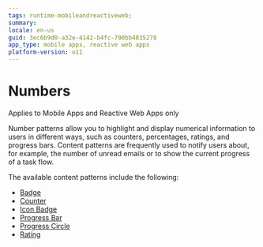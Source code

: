 ```yaml
---
tags: runtime-mobileandreactiveweb; 
summary: 
locale: en-us
guid: 3ec6b9d0-a32e-4142-b4fc-700bb4835278
app_type: mobile apps, reactive web apps
platform-version: o11
---
```


# Numbers

<div class="info" markdown="1">

Applies to Mobile Apps and Reactive Web Apps only

</div>


Number patterns allow you to highlight and display numerical information to users in different ways, such as counters, percentages, ratings, and progress bars. Content patterns are frequently used to notify users about, for example, the number of unread emails or to show the current progress of a task flow.

The available content patterns include the following:

* [Badge](badge.md)
* [Counter](counter.md)
* [Icon Badge](iconbadge.md)
* [Progress Bar](progressbar.md)
* [Progress Circle](progresscircle.md)
* [Rating](rating.md)
